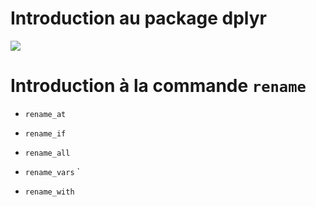 Introduction au package dplyr
================

![](https://i.ytimg.com/vi/M2QuERvxwm0/maxresdefault.jpg)

# Introduction à la commande `rename`

-   `rename_at`

-   `rename_if`

-   `rename_all`

-   `rename_vars` \`

-   `rename_with`

